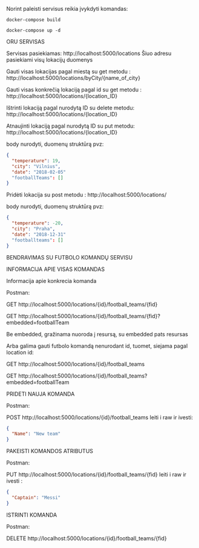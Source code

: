 Norint paleisti servisus reikia įvykdyti komandas:

`docker-compose build`

`docker-compose up -d`

ORU SERVISAS

Servisas pasiekiamas: http://localhost:5000/locations
Šiuo adresu pasiekiami visų lokacijų duomenys

Gauti visas lokacijas pagal miestą su get metodu : http://localhost:5000/locations/byCity/{name_of_city}

Gauti visas konkrečią lokaciją pagal id su get metodu : http://localhost:5000/locations/{location_ID}

Ištrinti lokaciją pagal nurodytą ID su delete metodu: http://localhost:5000/locations/{location_ID}

Atnaujinti lokaciją pagal nurodytą ID su put metodu: http://localhost:5000/locations/{location_ID}


body nurodyti, duomenų struktūrą pvz:
```JSON
{
  "temperature": 19,
  "city": "Vilnius",
  "date": "2018-02-05"
  "footballTeams": []
}
```

Pridėti lokacija su post metodu : http://localhost:5000/locations/ 


body nurodyti, duomenų struktūrą pvz:
```JSON
{
  "temperature": -20,
  "city": "Praha",
  "date": "2018-12-31"
  "footballteams": []
}
```

BENDRAVIMAS SU FUTBOLO KOMANDŲ SERVISU


INFORMACIJA APIE VISAS KOMANDAS

Informacija apie konkrecia komanda

Postman:

GET http://localhost:5000/locations/{id}/football_teams/{fid}

GET http://localhost:5000/locations/{id}/football_teams/{fid}?embedded=footballTeam

Be embedded, gražinama nuoroda į resursą, su embedded pats resursas 

Arba galima gauti futbolo komandą nenurodant id, tuomet, siejama pagal location id:

GET http://localhost:5000/locations/{id}/football_teams

GET http://localhost:5000/locations/{id}/football_teams?embedded=footballTeam


PRIDETI NAUJA KOMANDA

Postman:

POST http://localhost:5000/locations/{id}/football_teams
Ieiti i raw ir ivesti:
```JSON
{
  "Name": "New team"
}
```

PAKEISTI KOMANDOS ATRIBUTUS

Postman:

PUT http://localhost:5000/locations/{id}/football_teams/{fid}
Ieiti i raw ir ivesti :
```JSON
{
  "Captain": "Messi"
}
```

ISTRINTI KOMANDA

Postman:

DELETE http://localhost:5000/locations/{id}/football_teams/{fid}

